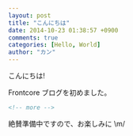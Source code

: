 ```yaml
---
layout: post
title: "こんにちは"
date: 2014-10-23 01:38:57 +0900
comments: true
categories: [Hello, World]
author: "カン"
---
```


こんにちは! 

Frontcore ブログを初めました。

<!-- more -->

```html
<!-- more -->
```

絶賛準備中ですので、お楽しみに \m/
